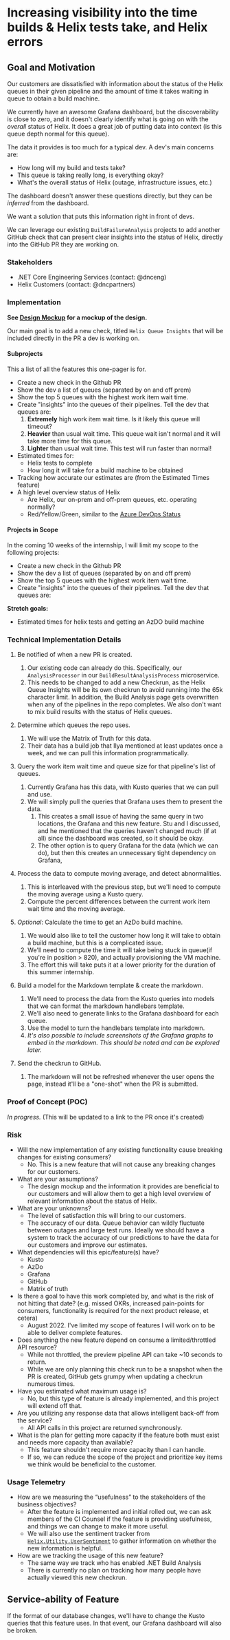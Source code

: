 #  Increasing visibility into the time builds & Helix tests take, and Helix errors 

## Goal and Motivation

Our customers are dissatisfied with information about the status of the Helix queues in their given pipeline and the amount of time it takes waiting in queue to obtain a build machine. 

We currently have an awesome Grafana dashboard, but the discoverability is close to zero, and it doesn't clearly identify what is going on with the *overall* status of Helix. It does a great job of putting data into context (is this queue depth normal for this queue).

The data it provides is too much for a typical dev. A dev's main concerns are:

* How long will my build and tests take?
* This queue is taking really long, is everything okay?
* What's the overall status of Helix (outage, infrastructure issues, etc.)

The dashboard doesn't answer these questions directly, but they can be *inferred* from the dashboard.

We want a solution that puts this information right in front of devs.

We can leverage our existing `BuildFailureAnalysis` projects to add another GitHub check that can present clear insights into the status of Helix, directly into the GitHub PR they are working on.


### Stakeholders

* .NET Core Engineering Services (contact: @dnceng)
* Helix Customers (contact: @dncpartners)

### Implementation

**See [Design Mockup](IncreaseVisibilityHelixQueues/design-mockup.md) for a mockup of the design.**

Our main goal is to add a new check, titled `Helix Queue Insights` that will be included directly in the PR a dev is working on.

#### Subprojects

This a list of all the features this one-pager is for.

* Create a new check in the Github PR
* Show the dev a list of queues (separated by on and off prem)
* Show the top 5 queues with the highest work item wait time.
* Create "insights" into the queues of their pipelines. Tell the dev that queues are:
  1. **Extremely** high work item wait time. Is it likely this queue will timeout?
  2. **Heavier** than usual wait time. This queue wait isn't normal and it will take more time for this queue.
  3. **Lighter** than usual wait time. This test will run faster than normal! 
* Estimated times for:
  * Helix tests to complete
  * How long it will take for a build machine to be obtained
* Tracking how accurate our estimates are (from the Estimated Times feature)
* A high level overview status of Helix
  * Are Helix, our on-prem and off-prem queues, etc. operating normally?
  * Red/Yellow/Green, similar to the [Azure DevOps Status](https://status.dev.azure.com/)

#### Projects in Scope

In the coming 10 weeks of the internship, I will limit my scope to the following projects:

* Create a new check in the Github PR
* Show the dev a list of queues (separated by on and off prem)
* Show the top 5 queues with the highest work item wait time.
* Create "insights" into the queues of their pipelines. Tell the dev that queues are:

**Stretch goals:**
* Estimated times for helix tests and getting an AzDO build machine


### Technical Implementation Details

1. Be notified of when a new PR is created.
   1. Our existing code can already do this. Specifically, our `AnalysisProcessor` in our `BuildResultAnalysisProcess` microservice.
   2. This needs to be changed to add a new Checkrun, as the Helix Queue Insights will be its own checkrun to avoid running into the 65k character limit. In addition, the Build Analysis page gets overwritten when any of the pipelines in the repo completes. We also don't want to mix build results with the status of Helix queues.
   
2. Determine which queues the repo uses.
   1. We will use the Matrix of Truth for this data.
   2. Their data has a build job that Ilya mentioned at least updates once a week, and we can pull this information programmatically.

3. Query the work item wait time and queue size for that pipeline's list of queues.
   1. Currently Grafana has this data, with Kusto queries that we can pull and use.
   2. We will simply pull the queries that Grafana uses them to present the data.
      1. This creates a small issue of having the same query in two locations, the Grafana and this new feature. Stu and I discussed, and he mentioned that the queries haven't changed much (if at all) since the dashboard was created, so it should be okay.
      2. The other option is to query Grafana for the data (which we can do), but then this creates an unnecessary tight dependency on Grafana,

4. Process the data to compute moving average, and detect abnormalities.
   1. This is interleaved with the previous step, but we'll need to compute the moving average using a Kusto query.
   2. Compute the percent differences between the current work item wait time and the moving average.
  
5. *Optional*: Calculate the time to get an AzDo build machine.
   1. We would also like to tell the customer how long it will take to obtain a build machine, but this is a complicated issue.
   2. We'll need to compute the time it will take being stuck in queue(if you're in position > 820), and actually provisioning the VM machine.
   3. The effort this will take puts it at a lower priority for the duration of this summer internship.
   
6. Build a model for the Markdown template & create the markdown.
   1. We'll need to process the data from the Kusto queries into models that we can format the markdown handlebars template.
   2. We'll also need to generate links to the Grafana dashboard for each queue.
   3. Use the model to turn the handlebars template into markdown.
   4. *It's also possible to include screenshots of the Grafana graphs to embed in the markdown. This should be noted and can be explored later.*

7. Send the checkrun to GitHub.
   1. The markdown will not be refreshed whenever the user opens the page, instead it'll be a "one-shot" when the PR is submitted.

### Proof of Concept (POC)

*In progress.* (This will be updated to a link to the PR once it's created)

### Risk

- Will the new implementation of any existing functionality cause breaking changes for existing consumers?
  - No. This is a new feature that will not cause any breaking changes for our customers.
- What are your assumptions?
  - The design mockup and the information it provides are beneficial to our customers and will allow them to get a high level overview of relevant information about the status of Helix.
- What are your unknowns?
  - The level of satisfaction this will bring to our customers.
  - The accuracy of our data. Queue behavior can wildly fluctuate between outages and large test runs. Ideally we should have a system to track the accuracy of our predictions to have the data for our customers and improve our estimates.
- What dependencies will this epic/feature(s) have?
  - Kusto
  - AzDo
  - Grafana
  - GitHub
  - Matrix of truth
- Is there a goal to have this work completed by, and what is the risk of not hitting that date? (e.g. missed OKRs, increased pain-points for consumers, functionality is required for the next product release, et cetera)
  - August 2022. I've limited my scope of features I will work on to be able to deliver complete features.
- Does anything the new feature depend on consume a limited/throttled API resource? 
  - While not throttled, the preview pipeline API can take ~10 seconds to return.
  - While we are only planning this check run to be a snapshot when the PR is created, GitHub gets grumpy when updating a checkrun numerous times.
- Have you estimated what maximum usage is? 
  - No, but this type of feature is already implemented, and this project will extend off that.
- Are you utilizing any response data that allows intelligent back-off from the service?
  - All API calls in this project are returned synchronously.
- What is the plan for getting more capacity if the feature both must exist and needs more capacity than available?
  - This feature shouldn't require more capacity than I can handle.
  - If so, we can reduce the scope of the project and prioritize key items we think would be beneficial to the customer.

### Usage Telemetry

- How are we measuring the “usefulness” to the stakeholders of the business objectives?
  - After the feature is implemented and initial rolled out, we can ask members of the CI Counsel if the feature is providing usefulness, and things we can change to make it more useful.
  - We will also use the sentiment tracker from [`Helix.Utility.UserSentiment`](https://dev.azure.com/dnceng/internal/_git/dotnet-helix-service?path=/src/Utility/Helix.Utility.UserSentiment) to gather information on whether the new information is helpful.
- How are we tracking the usage of this new feature?
  - The same way we track who has enabled .NET Build Analysis
  - There is currently no plan on tracking how many people have actually viewed this new checkrun.

## Service-ability of Feature

If the format of our database changes, we'll have to change the Kusto queries that this feature uses. In that event, our Grafana dashboard will also be broken.
